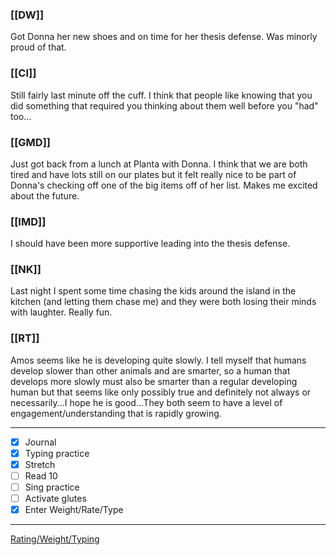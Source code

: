 ### [[DW]]
Got Donna her new shoes and on time for her thesis defense. Was minorly proud of that.

### [[CI]]
Still fairly last minute off the cuff. I think that people like knowing that you did something that required you thinking about them well before you "had" too...

### [[GMD]]
Just got back from a lunch at Planta with Donna. I think that we are both tired and have lots still on our plates but it felt really nice to be part of Donna's checking off one of the big items off of her list. Makes me excited about the future.

### [[IMD]]
I should have been more supportive leading into the thesis defense.

### [[NK]]
Last night I spent some time chasing the kids around the island in the kitchen (and letting them chase me) and they were both losing their minds with laughter. Really fun.

### [[RT]]
Amos seems like he is developing quite slowly. I tell myself that humans develop slower than other animals and are smarter, so a human that develops more slowly must also be smarter than a regular developing human but that seems like only possibly true and definitely not always or necessarily...I hope he is good...They both seem to have a level of engagement/understanding that is rapidly growing.

---
- [x] Journal
- [x] Typing practice
- [x] Stretch
- [ ] Read 10
- [ ] Sing practice
- [ ] Activate glutes
- [x] Enter Weight/Rate/Type
---

[Rating/Weight/Typing](https://docs.google.com/spreadsheets/d/1p6cinTqipnxyiSCgPBAWp2cAHA5q6P0NL58bNCxedCY/edit#gid=0)
